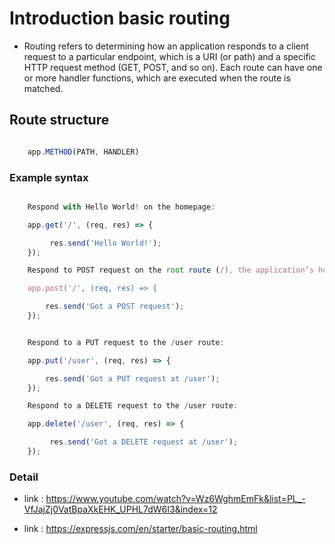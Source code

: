 # Introduction basic routing 

- Routing refers to determining how an application responds to a client request to a particular endpoint, which is a URI (or path) and a specific HTTP request method (GET, POST, and so on).
Each route can have one or more handler functions, which are executed when the route is matched.

## Route structure


```js    

    app.METHOD(PATH, HANDLER)


```

### Example syntax

```js    

    Respond with Hello World! on the homepage:

    app.get('/', (req, res) => {

         res.send('Hello World!');
    });

    Respond to POST request on the root route (/), the application’s home page:

    app.post('/', (req, res) => {

        res.send('Got a POST request');
    });


    Respond to a PUT request to the /user route:

    app.put('/user', (req, res) => {

        res.send('Got a PUT request at /user');
    });

    Respond to a DELETE request to the /user route:

    app.delete('/user', (req, res) => {

         res.send('Got a DELETE request at /user');
    });

```

### Detail 

-   link : https://www.youtube.com/watch?v=Wz6WghmEmFk&list=PL_-VfJajZj0VatBpaXkEHK_UPHL7dW6I3&index=12

-   link : https://expressjs.com/en/starter/basic-routing.html



















